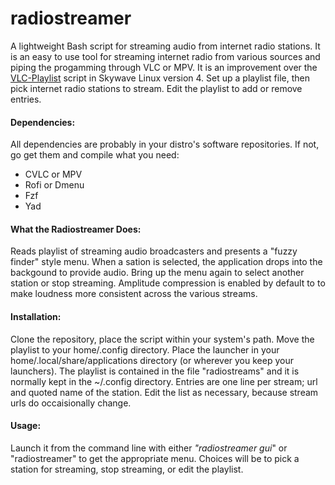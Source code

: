 # radiostreamer

A lightweight Bash script for streaming audio from internet radio stations. It is an easy to use tool for streaming internet radio from various sources and piping the progamming through VLC or MPV. It is an improvement over the [VLC-Playlist](https://github.com/AB9IL/Skywave-Linux-v4/blob/master/vlc-playlist) script in Skywave Linux version 4. Set up a playlist file, then pick internet radio stations to stream. Edit the playlist to add or remove entries.

#### Dependencies:

All dependencies are probably in your distro's software repositories. If not, go get them and compile what you need:

- CVLC or MPV
- Rofi or Dmenu 
- Fzf
- Yad

#### What the Radiostreamer Does:

Reads playlist of streaming audio broadcasters and presents a "fuzzy finder" style menu.  When a sation is selected, the application drops into the backgound to provide audio.  Bring up the menu again to select another station or stop streaming.  Amplitude compression is enabled by default to to make loudness more consistent across the various streams.

#### Installation:

Clone the repository, place the script within your system's path. Move the playlist to your home/.config directory. Place the launcher in your home/.local/share/applications directory (or wherever you keep your launchers). The playlist is contained in the file "radiostreams" and it is normally kept in the ~/.config directory.  Entries are one line per stream; url and quoted name of the station. Edit the list as necessary, because stream urls do occaisionally change.

#### Usage:
Launch it from the command line with either _"radiostreamer gui_" or "radiostreamer" to get the appropriate menu. Choices will be to pick a station for streaming, stop streaming, or edit the playlist.
